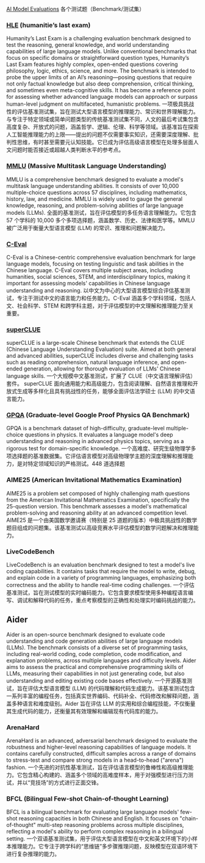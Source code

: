 [AI Model Evaluations](https://artificialanalysis.ai/evaluations)
各个测试题（Benchmark/测试集）

### [HLE](https://agi.safe.ai/) (humanitie’s last exam) 
Humanity’s Last Exam is a challenging evaluation benchmark designed to test the reasoning, general knowledge, and world understanding capabilities of large language models. Unlike conventional benchmarks that focus on specific domains or straightforward question types, Humanity’s Last Exam features highly complex, open-ended questions covering philosophy, logic, ethics, science, and more. The benchmark is intended to probe the upper limits of an AI’s reasoning—posing questions that require not only factual knowledge but also deep comprehension, critical thinking, and sometimes even meta-cognitive skills. It has become a reference point for assessing whether advanced language models can approach or surpass human-level judgment on multifaceted, humanistic problems.
一项极具挑战性的评估基准测试集，旨在测试大型语言模型的推理能力、常识和世界理解能力。与专注于特定领域或简单问题类型的传统基准测试集不同，人文的最后考试集包含高度复杂、开放式的问题，涵盖哲学、逻辑、伦理、科学等领域。该基准旨在探索人工智能推理能力的上限——提出的问题不仅需要事实知识，还需要深度理解、批判性思维，有时甚至需要元认知技能。它已成为评估高级语言模型在处理多层面人文问题时能否接近或超越人类判断水平的参考点。

### [MMLU](https://github.com/hendrycks/test) (Massive Multitask Language Understanding)
MMLU is a comprehensive benchmark designed to evaluate a model's multitask language understanding abilities. It consists of over 10,000 multiple-choice questions across 57 disciplines, including mathematics, history, law, and medicine. MMLU is widely used to gauge the general knowledge, reasoning, and problem-solving abilities of large language models (LLMs).
全面的基准测试，旨在评估模型的多任务语言理解能力。它包含 57 个学科的 10,000 多个多项选择题，涵盖数学、历史、法律和医学等。MMLU 被广泛用于衡量大型语言模型 (LLM) 的常识、推理和问题解决能力。

### [C-Eval](https://cevalbenchmark.com/static/leaderboard.html)
C-Eval is a Chinese-centric comprehensive evaluation benchmark for large language models, focusing on testing linguistic and task abilities in the Chinese language. C-Eval covers multiple subject areas, including humanities, social sciences, STEM, and interdisciplinary topics, making it important for assessing models' capabilities in Chinese language understanding and reasoning.
以中文为中心的大型语言模型综合评估基准测试，专注于测试中文的语言能力和任务能力。C-Eval 涵盖多个学科领域，包括人文、社会科学、STEM 和跨学科主题，对于评估模型的中文理解和推理能力至关重要。

### [superCLUE](https://www.superclueai.com/)
superCLUE is a large-scale Chinese benchmark that extends the CLUE (Chinese Language Understanding Evaluation) suite. Aimed at both general and advanced abilities, superCLUE includes diverse and challenging tasks such as reading comprehension, natural language inference, and open-ended generation, allowing for thorough evaluation of LLMs' Chinese language skills.
一个大规模中文基准测试，扩展了 CLUE（中文语言理解评估）套件。 superCLUE 面向通用能力和高级能力，包含阅读理解、自然语言推理和开放式生成等多样化且具有挑战性的任务，能够全面评估法学硕士 (LLM) 的中文语言能力。

### [GPQA](https://artificialanalysis.ai/evaluations/gpqa-diamond) (Graduate-level Google Proof Physics QA Benchmark)
GPQA is a benchmark dataset of high-difficulty, graduate-level multiple-choice questions in physics. It evaluates a language model's deep understanding and reasoning in advanced physics topics, serving as a rigorous test for domain-specific knowledge.
一个高难度、研究生级物理学多项选择题的基准数据集。它评估语言模型对高级物理学主题的深度理解和推理能力，是对特定领域知识的严格测试。448 道选择题

### AIME25 (American Invitational Mathematics Examination)
AIME25 is a problem set composed of highly challenging math questions from the American Invitational Mathematics Examination, specifically the 25-question version. This benchmark assesses a model's mathematical problem-solving and reasoning ability at an advanced competition level.
AIME25 是一个由美国数学邀请赛（特别是 25 道题的版本）中极具挑战性的数学题目组成的问题集。该基准测试以高级竞赛水平评估模型的数学问题解决和推理能力。

### LiveCodeBench
LiveCodeBench is an evaluation benchmark designed to test a model's live coding capabilities. It contains tasks that require the model to write, debug, and explain code in a variety of programming languages, emphasizing both correctness and the ability to handle real-time coding challenges.
一个评估基准测试，旨在测试模型的实时编码能力。它包含要求模型使用多种编程语言编写、调试和解释代码的任务，重点考察模型的正确性和处理实时编码挑战的能力。

## Aider
Aider is an open-source benchmark designed to evaluate code understanding and code generation abilities of large language models (LLMs). The benchmark consists of a diverse set of programming tasks, including real-world coding, code completion, code modification, and explanation problems, across multiple languages and difficulty levels. Aider aims to assess the practical and comprehensive programming skills of LLMs, measuring their capabilities in not just generating code, but also understanding and editing existing code bases effectively.
一个开源基准测试，旨在评估大型语言模型 (LLM) 的代码理解和代码生成能力。该基准测试包含一系列丰富的编程任务，包括真实世界编码、代码补全、代码修改和解释问题，涵盖多种语言和难度级别。Aider 旨在评估 LLM 的实用和综合编程技能，不仅衡量其生成代码的能力，还衡量其有效理解和编辑现有代码库的能力。

### ArenaHard
ArenaHard is an advanced, adversarial benchmark designed to evaluate the robustness and higher-level reasoning capabilities of language models. It contains carefully constructed, difficult samples across a range of domains to stress-test and compare strong models in a head-to-head ("arena") fashion.
一个先进的对抗性基准测试，旨在评估语言模型的鲁棒性和高级推理能力。它包含精心构建的、涵盖多个领域的高难度样本，用于对强模型进行压力测试，并以“竞技场”的方式进行正面交锋。

### BFCL (Bilingual Few-shot Chain-of-thought Learning)
BFCL is a bilingual benchmark for evaluating large language models' few-shot reasoning capacities in both Chinese and English. It focuses on "chain-of-thought" multi-step reasoning problems across multiple disciplines, reflecting a model's ability to perform complex reasoning in a bilingual setting.
一个双语基准测试集，用于评估大型语言模型在中文和英文环境下的小样本推理能力。它专注于跨学科的“思维链”多步骤推理问题，反映模型在双语环境下进行复杂推理的能力。